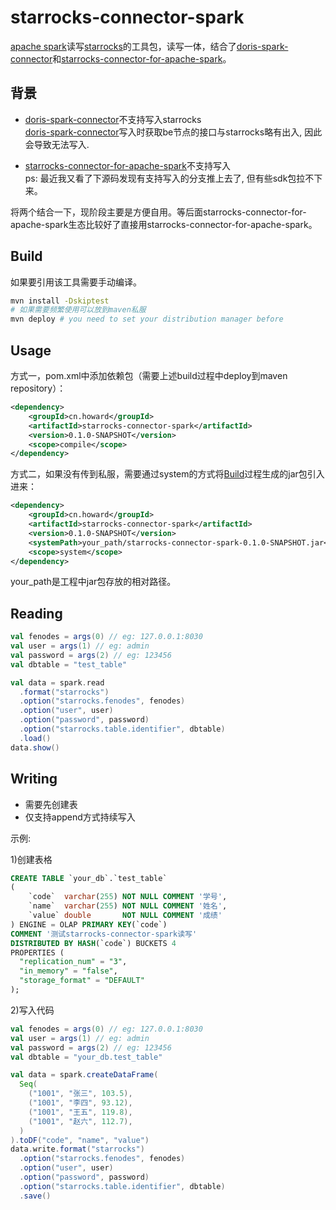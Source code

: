 # starrocks-connector-spark
[apache spark](https://github.com/apache/spark)读写[starrocks](https://github.com/StarRocks/starrocks)的工具包，读写一体，结合了[doris-spark-connector](https://github.com/apache/doris-spark-connector)和[starrocks-connector-for-apache-spark](https://github.com/StarRocks/starrocks-connector-for-apache-spark)。


## 背景
- [doris-spark-connector](https://github.com/apache/doris-spark-connector)不支持写入starrocks    
[doris-spark-connector](https://github.com/apache/doris-spark-connector)写入时获取be节点的接口与starrocks略有出入, 因此会导致无法写入.

- [starrocks-connector-for-apache-spark](https://github.com/StarRocks/starrocks-connector-for-apache-spark)不支持写入   
ps: 最近我又看了下源码发现有支持写入的分支推上去了, 但有些sdk包拉不下来。

将两个结合一下，现阶段主要是方便自用。等后面starrocks-connector-for-apache-spark生态比较好了直接用starrocks-connector-for-apache-spark。

## Build

如果要引用该工具需要手动编译。

```bash
mvn install -Dskiptest
# 如果需要频繁使用可以放到maven私服
mvn deploy # you need to set your distribution manager before
```

## Usage

方式一，pom.xml中添加依赖包（需要上述build过程中deploy到maven repository）：

```xml
<dependency>
    <groupId>cn.howard</groupId>
    <artifactId>starrocks-connector-spark</artifactId>
    <version>0.1.0-SNAPSHOT</version>
    <scope>compile</scope>
</dependency>
```

方式二，如果没有传到私服，需要通过system的方式将[Build](#Build)过程生成的jar包引入进来：

```xml
<dependency>
    <groupId>cn.howard</groupId>
    <artifactId>starrocks-connector-spark</artifactId>
    <version>0.1.0-SNAPSHOT</version>
    <systemPath>your_path/starrocks-connector-spark-0.1.0-SNAPSHOT.jar</systemPath>
    <scope>system</scope>
</dependency>
```

your_path是工程中jar包存放的相对路径。

## Reading

```scala
val fenodes = args(0) // eg: 127.0.0.1:8030
val user = args(1) // eg: admin
val password = args(2) // eg: 123456
val dbtable = "test_table"

val data = spark.read
  .format("starrocks")
  .option("starrocks.fenodes", fenodes)
  .option("user", user)
  .option("password", password)
  .option("starrocks.table.identifier", dbtable)
  .load()
data.show()
```



## Writing

- 需要先创建表
- 仅支持append方式持续写入

示例:

1)创建表格    

```sql
CREATE TABLE `your_db`.`test_table`
(
    `code`  varchar(255) NOT NULL COMMENT '学号',
    `name`  varchar(255) NOT NULL COMMENT '姓名',
    `value` double       NOT NULL COMMENT '成绩'
) ENGINE = OLAP PRIMARY KEY(`code`)
COMMENT '测试starrocks-connector-spark读写'
DISTRIBUTED BY HASH(`code`) BUCKETS 4
PROPERTIES (
  "replication_num" = "3",
  "in_memory" = "false",
  "storage_format" = "DEFAULT"
);
```

2)写入代码

```scala
val fenodes = args(0) // eg: 127.0.0.1:8030
val user = args(1) // eg: admin
val password = args(2) // eg: 123456
val dbtable = "your_db.test_table"

val data = spark.createDataFrame(
  Seq(
    ("1001", "张三", 103.5),
    ("1001", "李四", 93.12),
    ("1001", "王五", 119.8),
    ("1001", "赵六", 112.7),
  )
).toDF("code", "name", "value")
data.write.format("starrocks")
  .option("starrocks.fenodes", fenodes)
  .option("user", user)
  .option("password", password)
  .option("starrocks.table.identifier", dbtable)
  .save()
```














